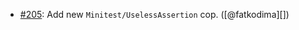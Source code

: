 * [#205](https://github.com/rubocop/rubocop-minitest/issues/205): Add new `Minitest/UselessAssertion` cop. ([@fatkodima][])
